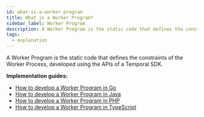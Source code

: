 ```yaml
---
id: what-is-a-worker-program
title: What is a Worker Program?
sidebar_label: Worker Program
description: A Worker Program is the static code that defines the constraints of the Worker Process, developed using the APIs of a Temporal SDK.
tags:
  - explanation
---
```


A Worker Program is the static code that defines the constraints of the Worker Process, developed using the APIs of a Temporal SDK.

**Implementation guides:**

- [How to develop a Worker Program in Go](/go/how-to-develop-a-worker-program-in-go)
- [How to develop a Worker Program in Java](/java/how-to-develop-a-worker-program-in-java)
- [How to develop a Worker Program in PHP](/php/how-to-develop-a-worker-program-in-php)
- [How to develop a Worker Program in TypeScript](/typescript/how-to-develop-a-worker-program-in-typescript)
